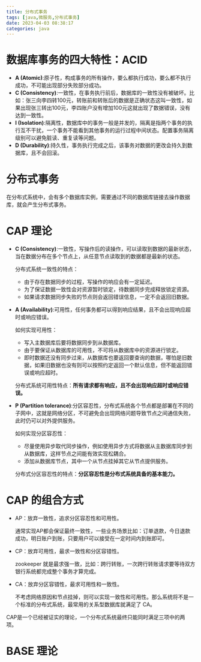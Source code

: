 ```yaml
---
title: 分布式事务
tags: [java,微服务,分布式事务]
date: 2023-04-03 08:38:17
categories: java
---
```


# 数据库事务的四大特性：ACID

- **A (Atomic)**:原子性，构成事务的所有操作，要么都执行成功，要么都不执行成功，不可能出现部分失败部分成功。
- **C (Consistency)**:一致性，在事务执行前后，数据库的一致性没有被破坏。比如：张三向李四转100元，转账前和转账后的数据是正确状态这叫一致性，如果出现张三转出100元，李四账户没有增加100元这就出现了数据错误，没有达到一致性。
- **I (Isolation)**:隔离性，数据库中的事务一般是并发的，隔离是指两个事务的执行互不干扰，一个事务不能看到其他事务的运行过程中间状态。配置事务隔离级别可以避免脏读、重复读等问题。
- **D (Durability)**:持久性，事务执行完成之后，该事务对数据的更改会持久到数据库，且不会回滚。

# 分布式事务

在分布式系统中，会有多个数据库实例，需要通过不同的数据库链接去操作数据库，就会产生分布式事务。

# CAP 理论

- **C (Consistency)**:一致性，写操作后的读操作，可以读取到数据的最新状态，当在数据分布在多个节点上，从任意节点读取到的数据都是最新的状态。

    分布式系统一致性的特点：

    - 由于存在数据同步的过程，写操作的响应会有一定延迟。
    - 为了保证数据一致性会对资源暂时锁定，待数据同步完成释放锁定资源。
    - 如果请求数据同步失败的节点则会返回错误信息，一定不会返回旧数据。 

- **A (Availability)**:可用性，任何事务都可以得到响应结果，且不会出现响应超时或响应错误。

    如何实现可用性：

    - 写入主数据库后要将数据同步到从数据库。
    - 由于要保证从数据库的可用性，不可将从数据库中的资源进行锁定。
    - 即时数据还没有同步过来，从数据库也要返回要查询的数据，哪怕是旧数据，如果旧数据也没有则可以按照约定返回一个默认信息，但不能返回错误或响应超时。

    分布式系统可用性特点：**所有请求都有响应，且不会出现响应超时或响应错误。**

- **P (Partition tolerance)**:分区容忍性，分布式系统各个节点都是部署在不同的子网中，这就是网络分区，不可避免会出现网络问题导致节点之间通信失败，此时仍可以对外提供服务。

    如何实现分区容忍性：

    - 尽量使用异步取代同步操作，例如使用异步方式将数据从主数据库同步到从数据库，这样节点之间能有效实现松耦合。
    - 添加从数据库节点，其中一个从节点挂掉其它从节点提供服务。

    分布式分区容忍性的特点：**分区容忍性是分布式系统具备的基本能力。**

# CAP 的组合方式

- AP：放弃一致性，追求分区容忍性和可用性。
  
  通常实现AP都会保证最终一致性，一些业务场景比如：订单退款，今日退款成功，明日账户到账，只要用户可以接受在一定时间内到账即可。

- CP：放弃可用性，最求一致性和分区容错性。
  
  zookeeper 就是最求强一致，比如：跨行转账，一次跨行转账请求要等待双方银行系统都完成整个事务才算完成。

- CA：放弃分区容错性，最求可用性和一致性。
  
  不考虑网络原因和节点挂掉，则可以实现一致性和可用性。那么系统将不是一个标准的分布式系统，最常用的关系型数据库就满足了 CA。

CAP是一个已经被证实的理论，一个分布式系统最终只能同时满足三项中的两项。

# BASE 理论